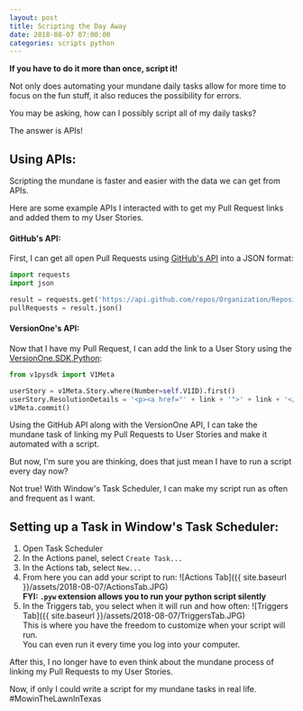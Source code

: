 ```yaml
---
layout: post
title: Scripting the Day Away
date: 2018-08-07 07:00:00
categories: scripts python
---
```


**If you have to do it more than once, script it!**

Not only does automating your mundane daily tasks allow for more time to focus on the fun stuff, it also reduces the possibility for errors.

You may be asking, how can I possibly script all of my daily tasks?

The answer is APIs!

## Using APIs:

Scripting the mundane is faster and easier with the data we can get from APIs.

Here are some example APIs I interacted with to get my Pull Request links and added them to my User Stories.

#### GitHub's API:

First, I can get all open Pull Requests using [GitHub's API](https://developer.github.com/v3/) into a JSON format:
```python
import requests
import json

result = requests.get('https://api.github.com/repos/Organization/Repository/pulls?state=open', auth=(username, password))
pullRequests = result.json()

```

#### VersionOne's API:

Now that I have my Pull Request, I can add the link to a User Story using the [VersionOne.SDK.Python](https://github.com/versionone/VersionOne.SDK.Python):
```python
from v1pysdk import V1Meta

userStory = v1Meta.Story.where(Number=self.V1ID).first()
userStory.ResolutionDetails = '<p><a href="' + link + '">' + link + '</p>'
v1Meta.commit()
```

Using the GitHub API along with the VersionOne API, I can take the mundane task of linking my Pull Requests to User Stories and make it automated with a script.

But now, I'm sure you are thinking, does that just mean I have to run a script every day now?

Not true! With Window's Task Scheduler, I can make my script run as often and frequent as I want.

## Setting up a Task in Window's Task Scheduler:

1. Open Task Scheduler
1. In the Actions panel, select `Create Task...`
1. In the Actions tab, select `New...`
1. From here you can add your script to run:
![Actions Tab]({{ site.baseurl }}/assets/2018-08-07/ActionsTab.JPG)  
**FYI: `.pyw` extension allows you to run your python script silently**
1. In the Triggers tab, you select when it will run and how often:
![Triggers Tab]({{ site.baseurl }}/assets/2018-08-07/TriggersTab.JPG)  
This is where you have the freedom to customize when your script will run.  
You can even run it every time you log into your computer.

After this, I no longer have to even think about the mundane process of linking my Pull Requests to my User Stories.

Now, if only I could write a script for my mundane tasks in real life. #MowinTheLawnInTexas